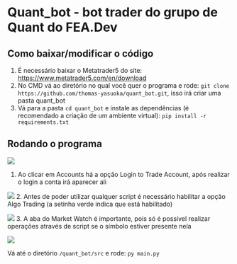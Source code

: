 # Quant_bot - bot trader do grupo de Quant do FEA.Dev

## Como baixar/modificar o código

1. É necessário baixar o Metatrader5 do site: <a href=https://www.metatrader5.com/en/download>https://www.metatrader5.com/en/download</a>
2. No CMD vá ao diretório no qual você quer o programa e rode: `git clone https://github.com/thomas-yasuoka/quant_bot.git`, isso irá criar uma pasta quant_bot
3. Vá para a pasta `cd quant_bot` e instale as dependências (é recomendado a criação de um ambiente virtual): `pip install -r requirements.txt`

## Rodando o programa

<img src=https://i.ibb.co/v4GHsBt/metatrader.png></img>

1. Ao clicar em Accounts há a opção Login to Trade Account, após realizar o login a conta irá aparecer ali

<img src=https://i.ibb.co/qRm04xS/1.png></img>
2. Antes de poder utilizar qualquer script é necessário habilitar a opção Algo Trading (a setinha verde indica que está habilitado)

<img src=https://i.ibb.co/M71gBrH/2.png></img>
3. A aba do Market Watch é importante, pois só é possível realizar operações através de script se o símbolo estiver presente nela

<img src=https://i.ibb.co/31syXtM/3.png></img>

Vá até o diretório `/quant_bot/src` e rode: `py main.py`
